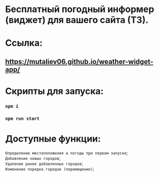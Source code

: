# Бесплатный погодный информер (виджет) для вашего сайта (ТЗ).

# Ссылка:
## https://mutaliev06.github.io/weather-widget-app/

# Скрипты для запуска:

### `npm i`
### `npm run start`

# Доступные функции:
`Определение местоположения и погоды при первом запуске`; <br/>
`Добавление новых городов`; <br/>
`Удаление ранее добавленных городов`; <br/>
`Изменение порядка городов (перемещение)`;
